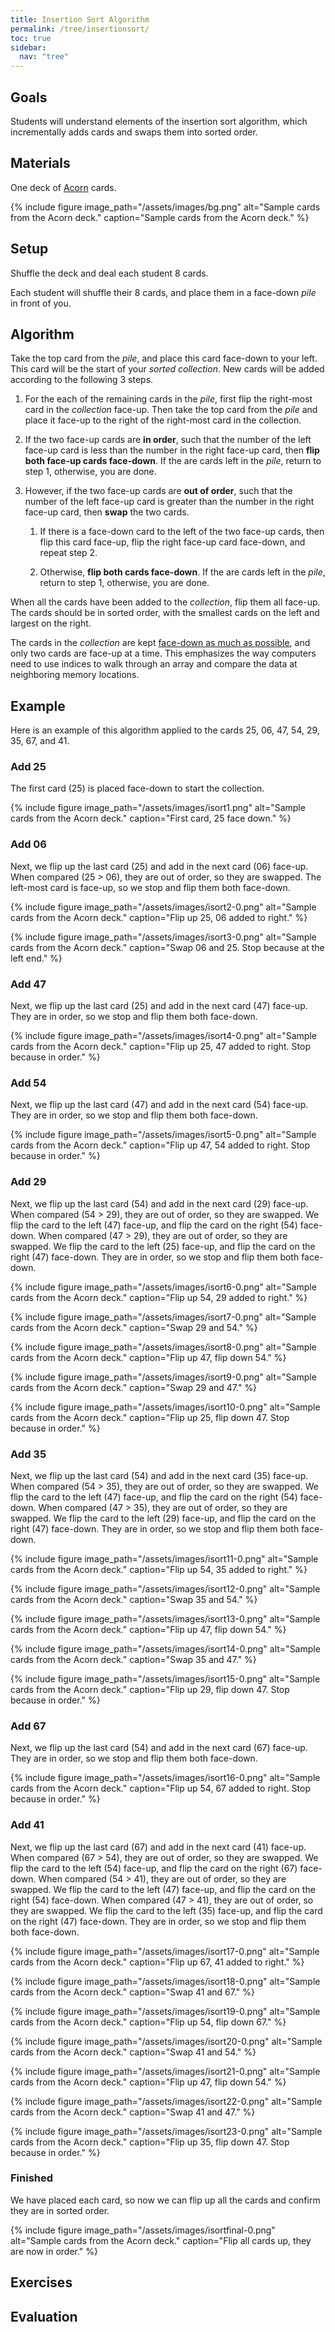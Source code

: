 ```yaml
---
title: Insertion Sort Algorithm
permalink: /tree/insertionsort/
toc: true
sidebar:
  nav: "tree"
---
```


## Goals

Students will understand elements of the insertion sort algorithm, which incrementally
adds cards and swaps them into sorted order.

## Materials

One deck of [Acorn]({{site.baseurl}}/tree) cards.

{% include figure image_path="/assets/images/bg.png" alt="Sample cards from the Acorn deck." caption="Sample cards from the Acorn deck." %}

## Setup

Shuffle the deck and deal each student 8 cards.

Each student will shuffle their 8 cards, and place them
in a face-down *pile* in front of you.

## Algorithm

Take the top card from the *pile*, and place this card face-down to your left.
This card will be the start of your *sorted collection*. New cards will be added
according to the following 3 steps.

1. For the each of the remaining cards in the *pile*, first flip the right-most card in the
*collection* face-up. Then take the top card from the *pile* and place it
face-up to the right of the right-most card in the collection.

2. If the two face-up cards are **in order**, such that the number of the left face-up
card is less than the number in the right face-up card, then **flip both face-up cards face-down**.
If the are cards left in the *pile*, return
to step 1, otherwise, you are done.

3. However, if the two face-up cards are **out of order**, such that the number of the left face-up
card is greater than the number in the right face-up card, then **swap** the two cards.

    1. If there is a face-down card to the left of the two face-up cards, then flip this card face-up,
      flip the right face-up card face-down, and repeat step 2.

    2. Otherwise, **flip both cards face-down**.
    If the are cards left in the *pile*, return
    to step 1, otherwise, you are done.

When all the cards have been added to the *collection*, flip them all face-up. The cards
should be in sorted order, with the smallest cards on the left and largest on the right.

The cards in the *collection* are kept
[face-down as much as possible](https://dl.acm.org/doi/10.1145/3287324.3293797), and only two cards
are face-up at a time. This emphasizes the way computers need to use indices to walk
through an array and compare the data at neighboring memory locations.

## Example

Here is an example of this algorithm applied to the cards 25, 06, 47, 54, 29, 35, 67, and 41.

### Add 25

The first card (25) is placed face-down to start the collection.

{% include figure image_path="/assets/images/isort1.png" alt="Sample cards from the Acorn deck." caption="First card, 25 face down." %}

### Add 06

Next, we flip up the last card (25) and add in the next card (06) face-up.
When compared (25 > 06), they are out of order, so they are swapped.
The left-most card is face-up, so we stop and flip them both face-down.

{% include figure image_path="/assets/images/isort2-0.png" alt="Sample cards from the Acorn deck." caption="Flip up 25, 06 added to right." %}

{% include figure image_path="/assets/images/isort3-0.png" alt="Sample cards from the Acorn deck." caption="Swap 06 and 25. Stop because at the left end." %}

### Add 47

Next, we flip up the last card (25) and add in the next card (47) face-up. They
are in order, so we stop and flip them both face-down.

{% include figure image_path="/assets/images/isort4-0.png" alt="Sample cards from the Acorn deck." caption="Flip up 25, 47 added to right. Stop because in order." %}

### Add 54

Next, we flip up the last card (47) and add in the next card (54) face-up. They
are in order, so we stop and flip them both face-down.

{% include figure image_path="/assets/images/isort5-0.png" alt="Sample cards from the Acorn deck." caption="Flip up 47, 54 added to right. Stop because in order." %}

### Add 29

Next, we flip up the last card (54) and add in the next card (29) face-up.
When compared (54 > 29), they are out of order, so they are swapped.
We flip the card to the left (47) face-up, and flip the card on the right (54) face-down.
When compared (47 > 29), they are out of order, so they are swapped.
We flip the card to the left (25) face-up, and flip the card on the right (47) face-down.
They are in order, so we stop and flip them both face-down.

{% include figure image_path="/assets/images/isort6-0.png" alt="Sample cards from the Acorn deck." caption="Flip up 54, 29 added to right." %}

{% include figure image_path="/assets/images/isort7-0.png" alt="Sample cards from the Acorn deck." caption="Swap 29 and 54." %}

{% include figure image_path="/assets/images/isort8-0.png" alt="Sample cards from the Acorn deck." caption="Flip up 47, flip down 54." %}

{% include figure image_path="/assets/images/isort9-0.png" alt="Sample cards from the Acorn deck." caption="Swap 29 and 47." %}

{% include figure image_path="/assets/images/isort10-0.png" alt="Sample cards from the Acorn deck." caption="Flip up 25, flip down 47. Stop because in order." %}

### Add 35

Next, we flip up the last card (54) and add in the next card (35) face-up.
When compared (54 > 35), they are out of order, so they are swapped.
We flip the card to the left (47) face-up, and flip the card on the right (54) face-down.
When compared (47 > 35), they are out of order, so they are swapped.
We flip the card to the left (29) face-up, and flip the card on the right (47) face-down.
They are in order, so we stop and flip them both face-down.

{% include figure image_path="/assets/images/isort11-0.png" alt="Sample cards from the Acorn deck." caption="Flip up 54, 35 added to right." %}

{% include figure image_path="/assets/images/isort12-0.png" alt="Sample cards from the Acorn deck." caption="Swap 35 and 54." %}

{% include figure image_path="/assets/images/isort13-0.png" alt="Sample cards from the Acorn deck." caption="Flip up 47, flip down 54." %}

{% include figure image_path="/assets/images/isort14-0.png" alt="Sample cards from the Acorn deck." caption="Swap 35 and 47." %}

{% include figure image_path="/assets/images/isort15-0.png" alt="Sample cards from the Acorn deck." caption="Flip up 29, flip down 47. Stop because in order." %}

### Add 67

Next, we flip up the last card (54) and add in the next card (67) face-up. They
are in order, so we stop and flip them both face-down.

{% include figure image_path="/assets/images/isort16-0.png" alt="Sample cards from the Acorn deck." caption="Flip up 54, 67 added to right. Stop because in order." %}

### Add 41

Next, we flip up the last card (67) and add in the next card (41) face-up.
When compared (67 > 54), they are out of order, so they are swapped.
We flip the card to the left (54) face-up, and flip the card on the right (67) face-down.
When compared (54 > 41), they are out of order, so they are swapped.
We flip the card to the left (47) face-up, and flip the card on the right (54) face-down.
When compared (47 > 41), they are out of order, so they are swapped.
We flip the card to the left (35) face-up, and flip the card on the right (47) face-down.
They are in order, so we stop and flip them both face-down.

{% include figure image_path="/assets/images/isort17-0.png" alt="Sample cards from the Acorn deck." caption="Flip up 67, 41 added to right." %}

{% include figure image_path="/assets/images/isort18-0.png" alt="Sample cards from the Acorn deck." caption="Swap 41 and 67." %}

{% include figure image_path="/assets/images/isort19-0.png" alt="Sample cards from the Acorn deck." caption="Flip up 54, flip down 67." %}

{% include figure image_path="/assets/images/isort20-0.png" alt="Sample cards from the Acorn deck." caption="Swap 41 and 54." %}

{% include figure image_path="/assets/images/isort21-0.png" alt="Sample cards from the Acorn deck." caption="Flip up 47, flip down 54." %}

{% include figure image_path="/assets/images/isort22-0.png" alt="Sample cards from the Acorn deck." caption="Swap 41 and 47." %}

{% include figure image_path="/assets/images/isort23-0.png" alt="Sample cards from the Acorn deck." caption="Flip up 35, flip down 47. Stop because in order." %}

### Finished

We have placed each card, so now we can flip up all the cards and confirm they are in sorted order.

{% include figure image_path="/assets/images/isortfinal-0.png" alt="Sample cards from the Acorn deck." caption="Flip all cards up, they are now in order." %}

## Exercises

## Evaluation

